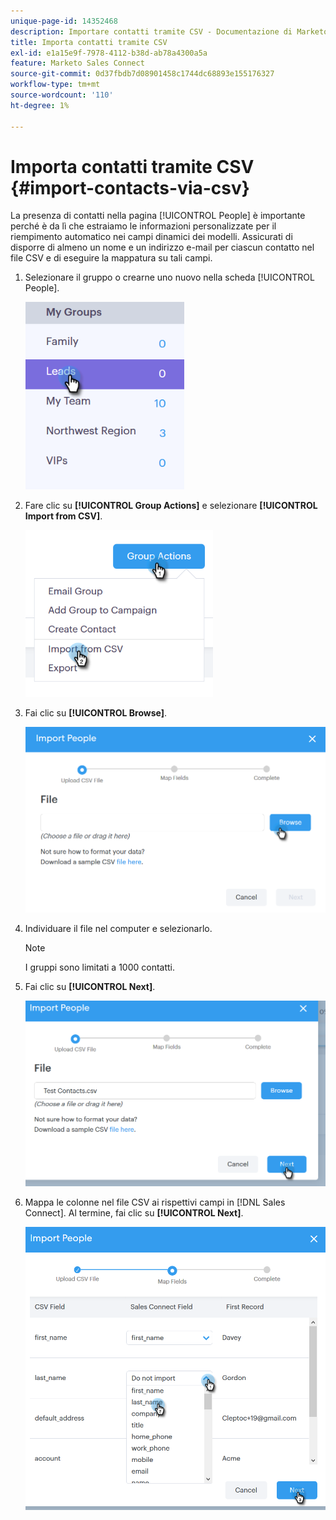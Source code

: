 ```yaml
---
unique-page-id: 14352468
description: Importare contatti tramite CSV - Documentazione di Marketo - Documentazione del prodotto
title: Importa contatti tramite CSV
exl-id: e1a15e9f-7978-4112-b38d-ab78a4300a5a
feature: Marketo Sales Connect
source-git-commit: 0d37fbdb7d08901458c1744dc68893e155176327
workflow-type: tm+mt
source-wordcount: '110'
ht-degree: 1%

---
```


# Importa contatti tramite CSV {#import-contacts-via-csv}

La presenza di contatti nella pagina [!UICONTROL People] è importante perché è da lì che estraiamo le informazioni personalizzate per il riempimento automatico nei campi dinamici dei modelli. Assicurati di disporre di almeno un nome e un indirizzo e-mail per ciascun contatto nel file CSV e di eseguire la mappatura su tali campi.

1. Selezionare il gruppo o crearne uno nuovo nella scheda [!UICONTROL People].

   ![](assets/one.png)

1. Fare clic su **[!UICONTROL Group Actions]** e selezionare **[!UICONTROL Import from CSV]**.

   ![](assets/two.png)

1. Fai clic su **[!UICONTROL Browse]**.

   ![](assets/three.png)

1. Individuare il file nel computer e selezionarlo.

   >[!NOTE]
   >
   >I gruppi sono limitati a 1000 contatti.

1. Fai clic su **[!UICONTROL Next]**.

   ![](assets/four.png)

1. Mappa le colonne nel file CSV ai rispettivi campi in [!DNL Sales Connect]. Al termine, fai clic su **[!UICONTROL Next]**.

   ![](assets/five.png)
